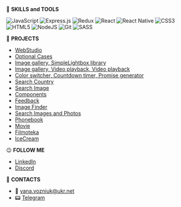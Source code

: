 :toolbox: **SKILLS and TOOLS**

  ![JavaScript](https://img.shields.io/badge/javascript-%23323330.svg?style=for-the-badge&logo=javascript&logoColor=%23F7DF1E)
  ![Express.js](https://img.shields.io/badge/express.js-%23404d59.svg?style=for-the-badge&logo=express&logoColor=%2361DAFB)
  ![Redux](https://img.shields.io/badge/redux-%23593d88.svg?style=for-the-badge&logo=redux&logoColor=white)
  ![React](https://img.shields.io/badge/react-%2320232a.svg?style=for-the-badge&logo=react&logoColor=%2361DAFB)
  ![React Native](https://img.shields.io/badge/react_native-%2320232a.svg?style=for-the-badge&logo=react&logoColor=%2361DAFB)
  ![CSS3](https://img.shields.io/badge/css3-%231572B6.svg?style=for-the-badge&logo=css3&logoColor=white)
  ![HTML5](https://img.shields.io/badge/html5-%23E34F26.svg?style=for-the-badge&logo=html5&logoColor=white)
  ![NodeJS](https://img.shields.io/badge/node.js-6DA55F?style=for-the-badge&logo=node.js&logoColor=white)
  ![Git](https://img.shields.io/badge/git-%23F05033.svg?style=for-the-badge&logo=git&logoColor=white)
  ![SASS](https://img.shields.io/badge/SASS-hotpink.svg?style=for-the-badge&logo=SASS&logoColor=white)
  
  
:telescope: **PROJECTS**
  
  + [WebStudio](https://github.com/Yana16/goit-markup-hw-07)
  + [Optional Cases](https://github.com/Yana16/goit-js-hw-06)
  + [Image gallery, SimpleLightbox library](https://github.com/Yana16/goit-js-hw-07)
  + [Image gallery, Video playback, Video playback](https://github.com/Yana16/goit-js-hw-08)
  + [Color switcher, Countdown timer, Promise generator](https://github.com/Yana16/goit-js-hw-09)
  + [Search Country](https://github.com/Yana16/goit-js-hw-10)
  + [Search Image](https://github.com/Yana16/goit-js-hw-11)
  + [Components](https://github.com/Yana16/goit-react-hw-01-components)
  + [Feedback](https://github.com/Yana16/goit-react-hw-02-feedback)
  + [Image Finder](https://github.com/Yana16/goit-react-hw-03-image-finder)
  + [Search Images and Photos](https://github.com/Yana16/goit-react-hw-04-images)
  + [Phonebook](https://github.com/Yana16/goit-react-hw-08-phonebook)
  + [Movie](https://github.com/Yana16/goit-react-hw-05-movie)
  + [Filmoteka](https://github.com/Yana16/Project-Filmoteka)
  + [IceCream](https://github.com/Yana16/IceCream)

:wink: **FOLLOW ME**

  + [LinkedIn]()
  + [Discord]()

:eyes: **CONTACTS**
  + :e-mail: [yana.vozniuk@ukr.net](yana.vozniuk@ukr.net)
  + :pager: [Telegram]()
  
